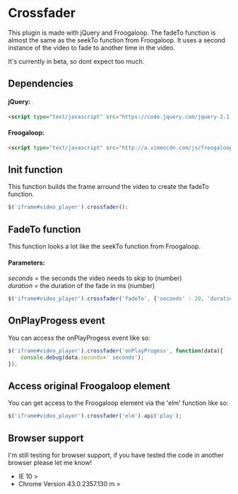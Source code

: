 # Crossfader

This plugin is made with jQuery and Froogaloop. The fadeTo function is almost the same as the seekTo function from Froogaloop. It uses a second instance of the video to fade to another time in the video.

It's currently in beta, so dont expect too much.

## Dependencies

#### jQuery:
```html
<script type="text/javascript" src="https://code.jquery.com/jquery-2.1.4.min.js"></script>
```
#### Froogaloop:
```html
<script type="text/javascript" src="http://a.vimeocdn.com/js/froogaloop2.min.js"></script>
```

## Init function

This function builds the frame arround the video to create the fadeTo function.

```javascript
$('iframe#video_player').crossfader();
```

## FadeTo function

This function looks a lot like the seekTo function from Froogaloop.

#### Parameters:

_seconds_ = the seconds the video needs to skip to (number)  
_duration_ = the duration of the fade in ms (number)

```javascript
$('iframe#video_player').crossfader('fadeTo', {'seconds' : 20, 'duration' : 500});
```

## OnPlayProgess event

You can access the onPlayProgess event like so:

```javascript
$('iframe#video_player').crossfader('onPlayProgess', function(data){
    console.debug(data.seconds+' seconds');
});
```

## Access original Froogaloop element

You can get access to the Froogaloop element via the 'elm' function like so:

```javascript
$('iframe#video_player').crossfader('elm').api('play');
```

## Browser support

I'm still testing for browser support, if you have tested the code in another browser please let me know!

 - IE 10 >  
 - Chrome Version 43.0.2357.130 m >